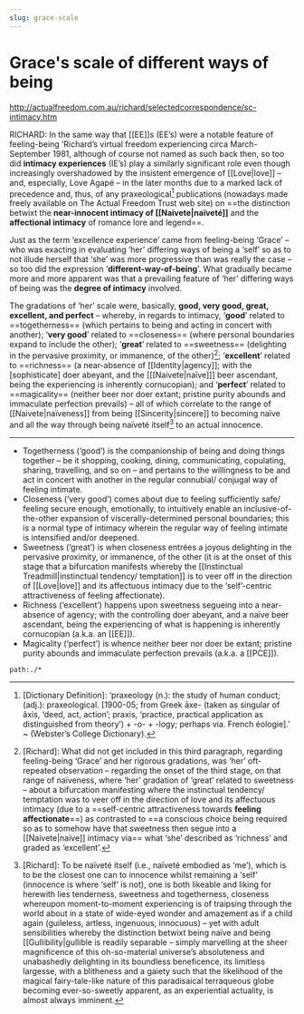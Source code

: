 ```yaml
---
slug: grace-scale
---
```


# Grace's scale of different ways of being

http://actualfreedom.com.au/richard/selectedcorrespondence/sc-intimacy.htm

RICHARD: In the same way that [[EE]]s (EE’s) were a notable feature of feeling-being ‘Richard’s virtual freedom experiencing circa March-September 1981, although of course not named as such back then, so too did **intimacy experiences** (IE’s) play a similarly significant role even though increasingly overshadowed by the insistent emergence of [[Love|love]] – and, especially, Love Agapé – in the later months due to a marked lack of precedence and, thus, of any praxeological[^pra] publications (nowadays made freely available on The Actual Freedom Trust web site) on ==the distinction betwixt the **near-innocent intimacy of [[Naivete|naïveté]]** and the **affectional intimacy** of romance lore and legend==.

Just as the term ‘excellence experience’ came from feeling-being ‘Grace’ – who was exacting in evaluating ‘her’ differing ways of being a ‘self’ so as to not illude herself that ‘she’ was more progressive than was really the case – so too did the expression ‘**different-way-of-being**’. What gradually became more and more apparent was that a prevailing feature of ‘her’ differing ways of being was the **degree of intimacy** involved.

The gradations of ‘her’ scale were, basically, **good, very good, great, excellent, and perfect** – whereby, in regards to intimacy, ‘**good**’ related to ==togetherness== (which pertains to being and acting in concert with another); ‘**very good**’ related to ==closeness== (where personal boundaries expand to include the other); ‘**great**’ related to ==sweetness== (delighting in the pervasive proximity, or immanence, of the other)[^other]; ‘**excellent**’ related to ==richness== (a near-absence of [[Identity|agency]]; with the [sophisticate] doer abeyant, and the [[[Naivete|naïve]]] beer ascendant, being the experiencing is inherently cornucopian); and ‘**perfect**’ related to ==magicality== (neither beer nor doer extant; pristine purity abounds and immaculate perfection prevails) – all of which correlate to the range of [[Naivete|naïveness]] from being [[Sincerity|sincere]] to becoming naïve and all the way through being naïveté itself[^ni] to an actual innocence.

---

- Togetherness (‘good’) is the companionship of being and doing things together – be it shopping, cooking, dining, communicating, copulating, sharing, travelling, and so on – and pertains to the willingness to be and act in concert with another in the regular connubial/ conjugal way of feeling intimate.
- Closeness (‘very good’) comes about due to feeling sufficiently safe/ feeling secure enough, emotionally, to intuitively enable an inclusive-of-the-other expansion of viscerally-determined personal boundaries; this is a normal type of intimacy wherein the regular way of feeling intimate is intensified and/or deepened.
- Sweetness (‘great’) is when closeness entrées a joyous delighting in the pervasive proximity, or immanence, of the other (it is at the onset of this stage that a bifurcation manifests whereby the [[Instinctual Treadmill|instinctual tendency/ temptation]] is to veer off in the direction of [[Love|love]] and its affectuous intimacy due to the ‘self’-centric attractiveness of feeling affectionate).
- Richness (‘excellent’) happens upon sweetness segueing into a near-absence of agency; with the controlling doer abeyant, and a naïve beer ascendant, being the experiencing of what is happening is inherently cornucopian (a.k.a. an [[EE]]).
- Magicality (‘perfect’) is whence neither beer nor doer be extant; pristine purity abounds and immaculate perfection prevails (a.k.a. a [[PCE]]).

```query
path:./*
```


[^pra]:
    [Dictionary Definition]: ‘praxeology (n.): the study of human conduct;
    (adj.): praxeological.
    [1900-05; from Greek āxe- (taken as singular of âxis, ‘deed, act, action’; praxis, ‘practice, practical application as distinguished from theory’) + -o- + -logy; perhaps via. French éologie].’ ~ (Webster’s College Dictionary).

[^other]:
    [Richard]: What did not get included in this third paragraph, regarding feeling-being ‘Grace’ and her rigorous gradations, was ‘her’ oft-repeated observation – regarding the onset of the third stage, on that range of naïveness, where ‘her’ gradation of ‘great’ related to sweetness – about a bifurcation manifesting where the instinctual tendency/ temptation was to veer off in the direction of love and its affectuous intimacy (due to a ==self-centric attractiveness towards **feeling affectionate**==) as contrasted to ==a conscious choice being required so as to somehow have that sweetness then segue into a [[Naivete|naïve]] intimacy via== what ‘she’ described as ‘richness’ and graded as ‘excellent’.

[^ni]:
    [Richard]: To be naïveté itself (i.e., naïveté embodied as ‘me’), which is to be the closest one can to innocence whilst remaining a ‘self’ (innocence is where ‘self’ is not), one is both likeable and liking for herewith lies tenderness, sweetness and togetherness, closeness whereupon moment-to-moment experiencing is of traipsing through the world about in a state of wide-eyed wonder and amazement as if a child again (guileless, artless, ingenuous, innocuous) – yet with adult sensibilities whereby the distinction betwixt being naïve and being [[Gullibility|gullible is readily separable – simply marvelling at the sheer magnificence of this oh-so-material universe’s absoluteness and unabashedly delighting in its boundless beneficence, its limitless largesse, with a blitheness and a gaiety such that the likelihood of the magical fairy-tale-like nature of this paradisaical terraqueous globe becoming ever-so-sweetly apparent, as an experiential actuality, is almost always imminent.